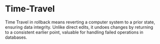# Time-Travel
Time Travel in rollback means reverting a computer system to a prior state, ensuring data integrity. Unlike direct edits, it undoes changes by returning to a consistent earlier point, valuable for handling failed operations in databases.
